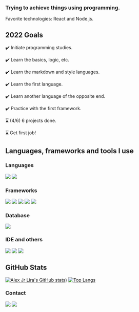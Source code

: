 ### Trying to achieve things using programming. 
<p>Favorite technologies: React and Node.js.</p>

## 2022 Goals
<p>✔️ Initiate programming studies.</p>
<p>✔️ Learn the basics, logic, etc.</p>
<p>✔️ Learn the markdown and style languages.</p>
<p>✔️ Learn the first language.</p>
<p>✔️ Learn another language of the opposite end.</p>
<p>✔️ Practice with the first framework.</p>
<p>⌛ (4/6) 6 projects done.</p>
<p>⌛ Get first job!</p>


## Languages, frameworks and tools I use

### <p>Languages</p>

![](https://img.shields.io/badge/JavaScript-323330?style=for-the-badge&logo=javascript&logoColor=F7DF1E)
![](https://img.shields.io/badge/Python-FFD43B?style=for-the-badge&logo=python&logoColor=blue)

### <p> Frameworks</p>
![](https://img.shields.io/badge/React-20232A?style=for-the-badge&logo=react&logoColor=61DAFB)
![](https://img.shields.io/badge/Node.js-339933?style=for-the-badge&logo=nodedotjs&logoColor=white)
![](https://img.shields.io/badge/Vue.js-35495E?style=for-the-badge&logo=vuedotjs&logoColor=4FC08D)
![](https://img.shields.io/badge/Django-092E20?style=for-the-badge&logo=django&logoColor=green)
![](https://img.shields.io/badge/django%20rest-ff1709?style=for-the-badge&logo=django&logoColor=white)

### <p> Database</p>
![](https://img.shields.io/badge/MySQL-005C84?style=for-the-badge&logo=mysql&logoColor=white)

### <p> IDE and others</p>
![](https://img.shields.io/badge/VSCode-0078D4?style=for-the-badge&logo=visual%20studio%20code&logoColor=white)
![](https://img.shields.io/badge/prettier-1A2C34?style=for-the-badge&logo=prettier&logoColor=F7BA3E)
![](https://img.shields.io/badge/GIT-E44C30?style=for-the-badge&logo=git&logoColor=white)


## GitHub Stats
[![Alex Jr Lira's GitHub stats](https://github-readme-stats.vercel.app/api?username=mythsphinx&theme=algolia&show_icons=true))](https://github.com/mythsphinx/github-readme-stats)
[![Top Langs](https://github-readme-stats.vercel.app/api/top-langs/?username=mythsphinx&layout=compact&theme=algolia&show_icons=true)](https://github.com/mythsphinx/github-readme-stats)

### <p>Contact</p>
![](https://img.shields.io/badge/Discord-Myth2743-5865F2?style=for-the-badge&logo=discord&color=5865F2&colorA=black)
<a href="https://www.linkedin.com/in/alex-jr-lira-3a9b53214/" alt="LinkedIn">
  <img src="https://img.shields.io/badge/-Linkedin-0e76a8?style=for-the-badge&logo=Linkedin&logoColor=white&link=https://www.linkedin.com/in/alex-jr-lira-3a9b53214/" /></a>

<!--

![](https://img.shields.io/badge/C%23-239120?style=for-the-badge&logo=c-sharp&logoColor=white)

![](https://img.shields.io/badge/.NET-512BD4?style=for-the-badge&logo=dotnet&logoColor=white)

![](https://img.shields.io/badge/MongoDB-4EA94B?style=for-the-badge&logo=mongodb&logoColor=white)




**MythSphinx/mythsphinx** is a ✨ _special_ ✨ repository because its `README.md` (this file) appears on your GitHub profile.

Here are some ideas to get you started:

- 🔭 I’m currently working on ...
- 🌱 I’m currently learning ...
- 👯 I’m looking to collaborate on ...
- 🤔 I’m looking for help with ...
- 💬 Ask me about ...
- 📫 How to reach me: ...
- 😄 Pronouns: ...
- ⚡ Fun fact: ...
-->
